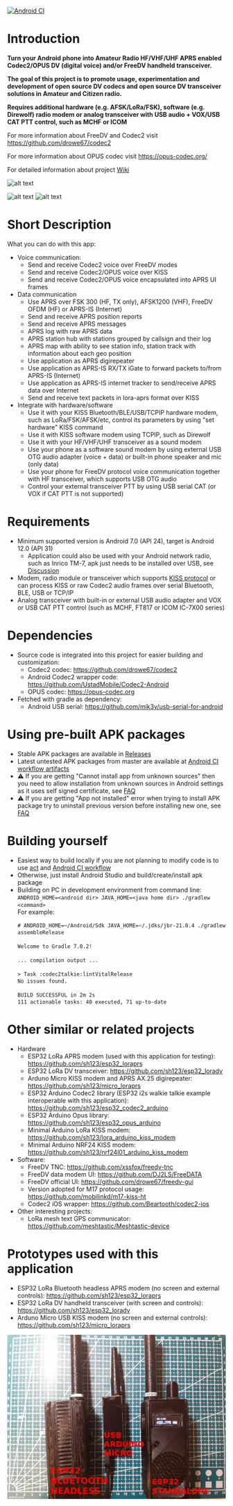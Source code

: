 [![Android CI](https://github.com/sh123/codec2_talkie/actions/workflows/android.yml/badge.svg?branch=master)](https://github.com/sh123/codec2_talkie/actions/workflows/android.yml)

# Introduction
**Turn your Android phone into Amateur Radio HF/VHF/UHF APRS enabled Codec2/OPUS DV (digital voice) and/or FreeDV handheld transceiver.**

**The goal of this project is to promote usage, experimentation and development of open source DV codecs and open source DV transceiver solutions in Amateur and Citizen radio.**

**Requires additional hardware (e.g. AFSK/LoRa/FSK), software (e.g. Direwolf) radio modem or analog transceiver with USB audio + VOX/USB CAT PTT control, such as MCHF or ICOM**

For more information about FreeDV and Codec2 visit https://github.com/drowe67/codec2

For more information about OPUS codec visit https://opus-codec.org/

For detailed information about project [Wiki](https://github.com/sh123/codec2_talkie/wiki)

![alt text](images/diagram.png)

![alt text](images/screenshot.png)
![alt text](images/screenshot_settings.png)

# Short Description
What you can do with this app:
- Voice communication:
  - Send and receive Codec2 voice over FreeDV modes
  - Send and receive Codec2/OPUS voice over KISS
  - Send and receive Codec2/OPUS voice encapsulated into APRS UI frames
- Data communication
  - Use APRS over FSK 300 (HF, TX only), AFSK1200 (VHF), FreeDV OFDM (HF) or APRS-IS (Internet)
  - Send and receive APRS position reports
  - Send and receive APRS messages
  - APRS log with raw APRS data
  - APRS station hub with stations grouped by callsign and their log
  - APRS map with ability to see station info, station track with information about each geo position
  - Use application as APRS digirepeater
  - Use application as APRS-IS RX/TX iGate to forward packets to/from APRS-IS (Internet)
  - Use application as APRS-IS internet tracker to send/receive APRS data over Internet
  - Send and receive text packets in lora-aprs format over KISS
- Integrate with hardware/software
  - Use it with your KISS Bluetooth/BLE/USB/TCPIP hardware modem, such as LoRa/FSK/AFSK/etc, control its parameters by using "set hardware" KISS command
  - Use it with KISS software modem using TCPIP, such as Direwolf
  - Use it with your HF/VHF/UHF transceiver as a sound modem
  - Use your phone as a software sound modem by using external USB OTG audio adapter (voice + data) or built-in phone speaker and mic (only data)
  - Use your phone for FreeDV protocol voice communication together with HF transceiver, which supports USB OTG audio
  - Control your external transceiver PTT by using USB serial CAT (or VOX if CAT PTT is not supported)

# Requirements
- Minimum supported version is Android 7.0 (API 24), target is Android 12.0 (API 31)
  - Application could also be used with your Android network radio, such as Inrico TM-7, apk just needs to be installed over USB, see [Discussion](https://github.com/sh123/codec2_talkie/issues/4)
- Modem, radio module or transceiver which supports [KISS protocol](https://en.wikipedia.org/wiki/KISS_(TNC)) or can process KISS or raw Codec2 audio frames over serial Bluetooth, BLE, USB or TCP/IP
- Analog transceiver with built-in or external USB audio adapter and VOX or USB CAT PTT control (such as MCHF, FT817 or ICOM IC-7X00 series)

# Dependencies
- Source code is integrated into this project for easier building and customization:
  - Codec2 codec: https://github.com/drowe67/codec2
  - Android Codec2 wrapper code: https://github.com/UstadMobile/Codec2-Android
  - OPUS codec: https://opus-codec.org
- Fetched with gradle as dependency:
  - Android USB serial: https://github.com/mik3y/usb-serial-for-android

# Using pre-built APK packages
- Stable APK packages are available in [Releases](https://github.com/sh123/codec2_talkie/releases)
- Latest untested APK packages from master are available at [Android CI workflow artifacts](https://github.com/sh123/codec2_talkie/actions/workflows/android.yml)
- &#x26A0; If you are getting "Cannot install app from unknown sources" then you need to allow installation from unknown sources in Android settings as it uses self signed certificate, see [FAQ](https://github.com/sh123/codec2_talkie/wiki/Frequently-asked-questions)
- &#x26A0; If you are getting "App not installed" error when trying to install APK package try to uninstall previous version before installing new one, see [FAQ](https://github.com/sh123/codec2_talkie/wiki/Frequently-asked-questions)

# Building yourself
- Easiest way to build locally if you are not planning to modify code is to use [act](https://github.com/nektos/act) and [Android CI workflow](https://github.com/sh123/codec2_talkie/blob/master/.github/workflows/android.yml)
- Otherwise, just install Android Studio and build/create/install apk package
- Building on PC in development environment from command line:\
  `ANDROID_HOME=<android dir> JAVA_HOME=<java home dir> ./gradlew <command>`\
  For example:
  ```
  # ANDROID_HOME=~/Android/Sdk JAVA_HOME=~/.jdks/jbr-21.0.4 ./gradlew assembleRelease
  
  Welcome to Gradle 7.0.2!
  
  ... compilation output ...

  > Task :codec2talkie:lintVitalRelease
  No issues found.

  BUILD SUCCESSFUL in 2m 2s
  111 actionable tasks: 40 executed, 71 up-to-date
  ```

# Other similar or related projects
- Hardware
  - ESP32 LoRa APRS modem (used with this application for testing): https://github.com/sh123/esp32_loraprs
  - ESP32 LoRa DV transceiver: https://github.com/sh123/esp32_loradv
  - Arduno Micro KISS modem and APRS AX.25 digirepeater: https://github.com/sh123/micro_loraprs
  - ESP32 Arduino Codec2 library (ESP32 i2s walkie talkie example interoperable with this application): https://github.com/sh123/esp32_codec2_arduino
  - ESP32 Arduino Opus library: https://github.com/sh123/esp32_opus_arduino
  - Minimal Arduino LoRa KISS modem: https://github.com/sh123/lora_arduino_kiss_modem
  - Minimal Arduino NRF24 KISS modem: https://github.com/sh123/nrf24l01_arduino_kiss_modem
- Software:
  - FreeDV TNC: https://github.com/xssfox/freedv-tnc
  - FreeDV data modem UI: https://github.com/DJ2LS/FreeDATA
  - FreeDV official UI: https://github.com/drowe67/freedv-gui
  - Version adopted for M17 protocol usage: https://github.com/mobilinkd/m17-kiss-ht
  - Codec2 iOS wrapper: https://github.com/Beartooth/codec2-ios
- Other interesting projects:
  - LoRa mesh text GPS communicator: https://github.com/meshtastic/Meshtastic-device

# Prototypes used with this application
 - ESP32 LoRa Bluetooth headless APRS modem (no screen and external controls): https://github.com/sh123/esp32_loraprs
 - ESP32 LoRa DV handheld transceiver (with screen and controls): https://github.com/sh123/esp32_loradv
 - Arduno Micro USB KISS modem (no screen and external controls): https://github.com/sh123/micro_loraprs
  
![alt text](images/modems.png)

